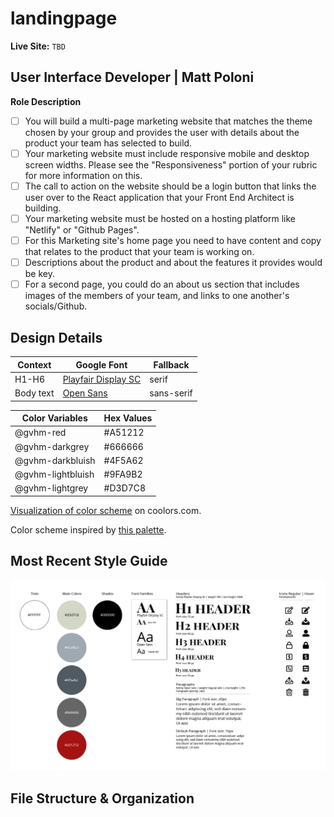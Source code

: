 # landingpage

**Live Site:** `TBD`

## User Interface Developer | Matt Poloni

**Role Description**

* [ ]  You will build a multi-page marketing website that matches the theme chosen by your group and provides the user with details about the product your team has selected to build.
* [ ]  Your marketing website must include responsive mobile and desktop screen widths. Please see the "Responsiveness" portion of your rubric for more information on this.
* [ ]  The call to action on the website should be a login button that links the user over to the React application that your Front End Architect is building.
* [ ]  Your marketing website must be hosted on a hosting platform like "Netlify" or "Github Pages".
* [ ]  For this Marketing site's home page you need to have content and copy that relates to the product that your team is working on.
* [ ]  Descriptions about the product and about the features it provides would be key.
* [ ]  For a second page, you could do an about us section that includes images of the members of your team, and links to one another's socials/Github.

## Design Details

Context          | Google Font          | Fallback
---              |---                   |---
H1-H6            | [Playfair Display SC](https://fonts.google.com/specimen/Playfair+Display+SC) | serif
Body text        | [Open Sans](https://fonts.google.com/specimen/Open+Sans) | sans-serif

Color Variables   | Hex Values |
---               |---         |
@gvhm-red         | #A51212    |
@gvhm-darkgrey    | #666666    |
@gvhm-darkbluish  | #4F5A62    |
@gvhm-lightbluish | #9FA9B2    |
@gvhm-lightgrey   | #D3D7C8    |

[Visualization of color scheme](https://coolors.co/a51212-666666-4f5a62-9fa9b2-d3d7c8) on coolors.com.

Color scheme inspired by [this palette](https://www.colourlovers.com/palette/453310/Sound_Of_A_Gun).

## Most Recent Style Guide

![Style Guide v01](/design-files/StyleGuide-v01.png)

## File Structure & Organization

